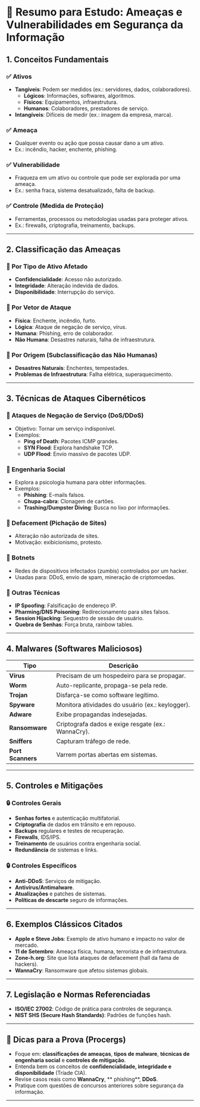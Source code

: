 
# 📘 Resumo para Estudo: Ameaças e Vulnerabilidades em Segurança da Informação

## 1. Conceitos Fundamentais

### ✅ Ativos
- **Tangíveis**: Podem ser medidos (ex.: servidores, dados, colaboradores).
  - **Lógicos**: Informações, softwares, algoritmos.
  - **Físicos**: Equipamentos, infraestrutura.
  - **Humanos**: Colaboradores, prestadores de serviço.
- **Intangíveis**: Difíceis de medir (ex.: imagem da empresa, marca).

### ✅ Ameaça
- Qualquer evento ou ação que possa causar dano a um ativo.
- Ex.: incêndio, hacker, enchente, phishing.

### ✅ Vulnerabilidade
- Fraqueza em um ativo ou controle que pode ser explorada por uma ameaça.
- Ex.: senha fraca, sistema desatualizado, falta de backup.

### ✅ Controle (Medida de Proteção)
- Ferramentas, processos ou metodologias usadas para proteger ativos.
- Ex.: firewalls, criptografia, treinamento, backups.

---

## 2. Classificação das Ameaças

### 🔹 Por Tipo de Ativo Afetado
- **Confidencialidade**: Acesso não autorizado.
- **Integridade**: Alteração indevida de dados.
- **Disponibilidade**: Interrupção do serviço.

### 🔹 Por Vetor de Ataque
- **Física**: Enchente, incêndio, furto.
- **Lógica**: Ataque de negação de serviço, vírus.
- **Humana**: Phishing, erro de colaborador.
- **Não Humana**: Desastres naturais, falha de infraestrutura.

### 🔹 Por Origem (Subclassificação das Não Humanas)
- **Desastres Naturais**: Enchentes, tempestades.
- **Problemas de Infraestrutura**: Falha elétrica, superaquecimento.

---

## 3. Técnicas de Ataques Cibernéticos

### 🚨 Ataques de Negação de Serviço (DoS/DDoS)
- Objetivo: Tornar um serviço indisponível.
- Exemplos:
  - **Ping of Death**: Pacotes ICMP grandes.
  - **SYN Flood**: Explora handshake TCP.
  - **UDP Flood**: Envio massivo de pacotes UDP.

### 🚨 Engenharia Social
- Explora a psicologia humana para obter informações.
- Exemplos:
  - **Phishing**: E-mails falsos.
  - **Chupa-cabra**: Clonagem de cartões.
  - **Trashing/Dumpster Diving**: Busca no lixo por informações.

### 🚨 Defacement (Pichação de Sites)
- Alteração não autorizada de sites.
- Motivação: exibicionismo, protesto.

### 🚨 Botnets
- Redes de dispositivos infectados (zumbis) controlados por um hacker.
- Usadas para: DDoS, envio de spam, mineração de criptomoedas.

### 🚨 Outras Técnicas
- **IP Spoofing**: Falsificação de endereço IP.
- **Pharming/DNS Poisoning**: Redirecionamento para sites falsos.
- **Session Hijacking**: Sequestro de sessão de usuário.
- **Quebra de Senhas**: Força bruta, rainbow tables.

---

## 4. Malwares (Softwares Maliciosos)

| Tipo               | Descrição                                                                 |
|--------------------|---------------------------------------------------------------------------|
| **Vírus**          | Precisam de um hospedeiro para se propagar.                               |
| **Worm**           | Auto-replicante, propaga-se pela rede.                                   |
| **Trojan**         | Disfarça-se como software legítimo.                                       |
| **Spyware**        | Monitora atividades do usuário (ex.: keylogger).                         |
| **Adware**         | Exibe propagandas indesejadas.                                           |
| **Ransomware**     | Criptografa dados e exige resgate (ex.: WannaCry).                       |
| **Sniffers**       | Capturam tráfego de rede.                                                |
| **Port Scanners**  | Varrem portas abertas em sistemas.                                       |

---

## 5. Controles e Mitigações

### 🔒 Controles Gerais
- **Senhas fortes** e autenticação multifatorial.
- **Criptografia** de dados em trânsito e em repouso.
- **Backups** regulares e testes de recuperação.
- **Firewalls**, IDS/IPS.
- **Treinamento** de usuários contra engenharia social.
- **Redundância** de sistemas e links.

### 🔒 Controles Específicos
- **Anti-DDoS**: Serviços de mitigação.
- **Antivírus/Antimalware**.
- **Atualizações** e patches de sistemas.
- **Políticas de descarte** seguro de informações.

---

## 6. Exemplos Clássicos Citados

- **Apple e Steve Jobs**: Exemplo de ativo humano e impacto no valor de mercado.
- **11 de Setembro**: Ameaça física, humana, terrorista e de infraestrutura.
- **Zone-h.org**: Site que lista ataques de defacement (hall da fama de hackers).
- **WannaCry**: Ransomware que afetou sistemas globais.

---

## 7. Legislação e Normas Referenciadas

- **ISO/IEC 27002**: Código de prática para controles de segurança.
- **NIST SHS (Secure Hash Standards)**: Padrões de funções hash.

---

## 📌 Dicas para a Prova (Procergs)

- Foque em: **classificações de ameaças**, **tipos de malware**, **técnicas de engenharia social** e **controles de mitigação**.
- Entenda bem os conceitos de **confidencialidade, integridade e disponibilidade** (Tríade CIA).
- Revise casos reais como **WannaCry**, ** phishing**, **DDoS**.
- Pratique com questões de concursos anteriores sobre segurança da informação.

---
